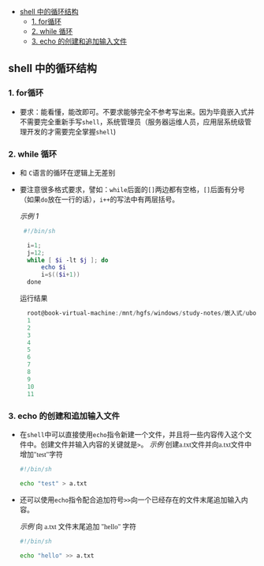 - [shell 中的循环结构](#shell-%e4%b8%ad%e7%9a%84%e5%be%aa%e7%8e%af%e7%bb%93%e6%9e%84)
  - [1. for循环](#1-for%e5%be%aa%e7%8e%af)
  - [2. while 循环](#2-while-%e5%be%aa%e7%8e%af)
  - [3. echo 的创建和追加输入文件](#3-echo-%e7%9a%84%e5%88%9b%e5%bb%ba%e5%92%8c%e8%bf%bd%e5%8a%a0%e8%be%93%e5%85%a5%e6%96%87%e4%bb%b6)
  
## shell 中的循环结构
### 1. for循环
+ 要求：能看懂，能改即可。不要求能够完全不参考写出来。因为毕竟嵌入式并不需要完全重新手写`shell`，系统管理员（服务器运维人员，应用层系统级管理开发的才需要完全掌握`shell`)

### 2. while 循环
+ 和 `C`语言的循环在逻辑上无差别
+ 要注意很多格式要求，譬如：`while`后面的`[]`两边都有空格，`[]`后面有分号（如果`do`放在一行的话），`i++`的写法中有两层括号。

  *示例 1*
  ```powershell
   #!/bin/sh

    i=1;
    j=12;
    while [ $i -lt $j ]; do
        echo $i
        i=$(($i+1))
    done
  ```
  运行结果
  ```powershell
    root@book-virtual-machine:/mnt/hgfs/windows/study-notes/嵌入式/uboot移植/1.补基础之shell和makefile# ./helloworld.sh 
    1
    2
    3
    4
    5
    6
    7
    8
    9
    10
    11
  ```
  
### 3. echo 的创建和追加输入文件
+ 在`shell`中可以直接使用`echo`指令新建一个文件，并且将一些内容传入这个文件中。创建文件并输入内容的关键就是`>`。
  *示例*
  <font face="宋体">创建a.txt文件并向a.txt文件中增加"test"字符</font>
  ```sh
  #!/bin/sh

  echo "test" > a.txt
  ```
+ 还可以使用`echo`指令配合追加符号`>>`向一个已经存在的文件末尾追加输入内容。

  *示例*
  <font face="宋体">向 a.txt 文件末尾追加 "hello" 字符

  ```sh
  #!/bin/sh

  echo "hello" >> a.txt
  ```

  